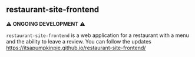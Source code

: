 ## restaurant-site-frontend

⚠️ **ONGOING DEVELOPMENT** ⚠️

`restaurant-site-frontend` is a web application for a restaurant with a menu and the ability to leave a review. You can follow the updates https://itsapumpkinpie.github.io/restaurant-site-frontend/